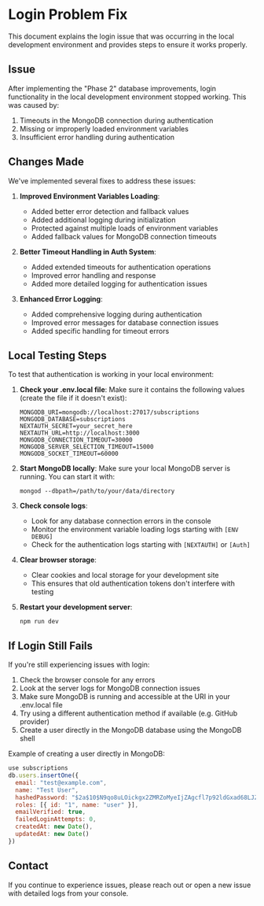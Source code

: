 # Login Problem Fix

This document explains the login issue that was occurring in the local development environment and provides steps to ensure it works properly.

## Issue

After implementing the "Phase 2" database improvements, login functionality in the local development environment stopped working. This was caused by:

1. Timeouts in the MongoDB connection during authentication
2. Missing or improperly loaded environment variables
3. Insufficient error handling during authentication

## Changes Made

We've implemented several fixes to address these issues:

1. **Improved Environment Variables Loading**:
   - Added better error detection and fallback values
   - Added additional logging during initialization
   - Protected against multiple loads of environment variables
   - Added fallback values for MongoDB connection timeouts

2. **Better Timeout Handling in Auth System**:
   - Added extended timeouts for authentication operations
   - Improved error handling and response
   - Added more detailed logging for authentication issues

3. **Enhanced Error Logging**:
   - Added comprehensive logging during authentication
   - Improved error messages for database connection issues
   - Added specific handling for timeout errors

## Local Testing Steps

To test that authentication is working in your local environment:

1. **Check your .env.local file**:
   Make sure it contains the following values (create the file if it doesn't exist):

   ```
   MONGODB_URI=mongodb://localhost:27017/subscriptions
   MONGODB_DATABASE=subscriptions
   NEXTAUTH_SECRET=your_secret_here
   NEXTAUTH_URL=http://localhost:3000
   MONGODB_CONNECTION_TIMEOUT=30000
   MONGODB_SERVER_SELECTION_TIMEOUT=15000
   MONGODB_SOCKET_TIMEOUT=60000
   ```

2. **Start MongoDB locally**:
   Make sure your local MongoDB server is running. You can start it with:
   ```
   mongod --dbpath=/path/to/your/data/directory
   ```

3. **Check console logs**:
   - Look for any database connection errors in the console
   - Monitor the environment variable loading logs starting with `[ENV DEBUG]`
   - Check for the authentication logs starting with `[NEXTAUTH]` or `[Auth]`

4. **Clear browser storage**:
   - Clear cookies and local storage for your development site
   - This ensures that old authentication tokens don't interfere with testing

5. **Restart your development server**:
   ```
   npm run dev
   ```

## If Login Still Fails

If you're still experiencing issues with login:

1. Check the browser console for any errors
2. Look at the server logs for MongoDB connection issues
3. Make sure MongoDB is running and accessible at the URI in your .env.local file
4. Try using a different authentication method if available (e.g. GitHub provider)
5. Create a user directly in the MongoDB database using the MongoDB shell

Example of creating a user directly in MongoDB:

```javascript
use subscriptions
db.users.insertOne({
  email: "test@example.com",
  name: "Test User",
  hashedPassword: "$2a$10$N9qo8uLOickgx2ZMRZoMyeIjZAgcfl7p92ldGxad68LJZdL17lhWy", // "password123"
  roles: [{ id: "1", name: "user" }],
  emailVerified: true,
  failedLoginAttempts: 0,
  createdAt: new Date(),
  updatedAt: new Date()
})
```

## Contact

If you continue to experience issues, please reach out or open a new issue with detailed logs from your console.
